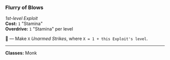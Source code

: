 ### Flurry of Blows
*1st-level Exploit*  
**Cost:** `1` "Stamina"  
**Overdrive:** `1` "Stamina" per level  

🔷 — Make `X` *Unarmed Strikes*, where `X = 1 + this Exploit's level`.

---

**Classes:** Monk
